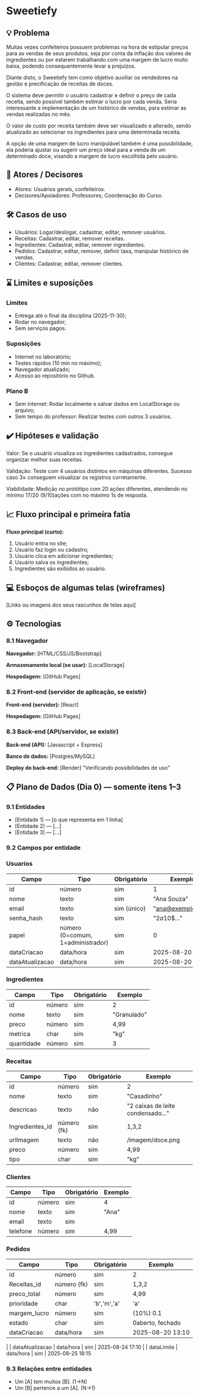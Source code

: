 
# Sweetiefy

## 💡 Problema 
Muitas vezes confeiteiros possuem problemas na hora de estipular preços para as vendas de seus produtos, seja por conta da inflação dos valores de ingredientes ou por estarem trabalhando com uma margem de lucro muito baixa, podendo consequentemente levar a prejuízos.

Diante disto, o Sweetiefy tem como objetivo auxiliar os vendedores na gestão e precificação de receitas de doces. 

O sistema deve permitir o usuário cadastrar e definir o preço de cada receita, sendo possível também estimar o lucro por cada venda. Seria interessante a implementação de um histórico de vendas, para estimar as vendas realizadas no mês.

O valor de custo por receita também deve ser visualizado e alterado, sendo atualizado ao selecionar os ingredientes para uma determinada receita.

A opção de uma margem de lucro manipulável também é uma possibilidade, ela poderia ajustar ou sugerir um preço ideal para a venda de um determinado doce, visando a margem de lucro escolhida pelo usuário.

## 👥 Atores / Decisores
* Atores: Usuários gerais, confeiteiros.
* Decisores/Apoiadores: Professores; Coordenação do Curso.

## 🛠 Casos de uso
* Usuários: Logar/deslogar, cadastrar, editar, remover usuários.
* Receitas: Cadastrar, editar, remover receitas.
* Ingredientes: Cadastrar, editar, remover ingredientes.
* Pedidos: Cadastrar, editar, remover, definir taxa, manipular histórico de vendas.
* Clientes: Cadastrar, editar, remover clientes.

## ⌛ Limites e suposições
### Limites
- Entrega até o final da disciplina (2025-11-30);
- Rodar no navegador;
- Sem serviços pagos.

### Suposições
- Internet no laboratório;
- Testes rápidos (10 min no máximo);
- Navegador atualizado;
- Acesso ao repositório no Github.

### Plano B
- Sem internet: Rodar localmente e salvar dados em LocalStorage ou arquivo;
- Sem tempo do professor: Realizar testes com outros 3 usuários.

## ✔️ Hipóteses e validação
Valor: Se o usuário visualiza os ingredientes cadastrados, consegue organizar melhor suas receitas.

Validação: Teste com 4 usuários distintos em máquinas diferentes. Sucesso caso 3≥ conseguem visualizar os registros corretamente.

Viabilidade: Medição no protótipo com 20 ações diferentes, atendendo no mínimo 17/20 (9/10)ações com no máximo 1s de resposta.

## 📈 Fluxo principal e primeira fatia
**Fluxo principal (curto):**
1) Usuário entra no site;
2) Usuário faz login ou cadastro;
3) Usuário clica em adicionar ingredientes;
4) Usuário salva os ingredientes;
5) Ingredientes são exibidos ao usuário.

## 💻 Esboços de algumas telas (wireframes)
[Links ou imagens dos seus rascunhos de telas aqui]

## ⚙️ Tecnologias

### 8.1 Navegador
**Navegador:** [HTML/CSS/JS/Bootstrap]

**Armazenamento local (se usar):** [LocalStorage]

**Hospedagem:** [GitHub Pages]

### 8.2 Front-end (servidor de aplicação, se existir)
**Front-end (servidor):** [React]

**Hospedagem:** [GitHub Pages]

### 8.3 Back-end (API/servidor, se existir)
**Back-end (API):** [Javascript + Express]

**Banco de dados:** [Postgres/MySQL]

**Deploy do back-end:** [Render] "Verificando possibilidades de uso"

## 📋 Plano de Dados (Dia 0) — somente itens 1–3

### 9.1 Entidades
- [Entidade 1] — [o que representa em 1 linha]
- [Entidade 2] — [...]
- [Entidade 3] — [...]

### 9.2 Campos por entidade

### Usuarios
| Campo | Tipo | Obrigatório | Exemplo |
|-----------------|-------------------------------|-------------|--------------------|
| id | número | sim | 1 |
| nome | texto | sim | "Ana Souza" |
| email | texto | sim (único) | "ana@exemplo.com" |
| senha_hash | texto | sim | "$2a$10$..." |
| papel | número (0=comum, 1=administrador) | sim | 0 |
| dataCriacao | data/hora | sim | 2025-08-20 14:30 |
| dataAtualizacao | data/hora | sim | 2025-08-20 15:10

### Ingredientes
| Campo | Tipo | Obrigatório | Exemplo |
|-----------------|--------------------|-------------|-------------------------|
| id | número | sim | 2 |
| nome | texto | sim | "Granulado" |
| preco | número | sim | 4,99|
| metrica | char | sim | "kg" |
| quantidade | número | sim | 3 |

### Receitas
| Campo | Tipo | Obrigatório | Exemplo |
|-----------------|--------------------|-------------|-------------------------|
| id | número | sim | 2 |
| nome | texto | sim | "Casadinho" |
| descricao | texto | não | "2 caixas de leite condensado..." |
| Ingredientes_id | número (fk) | sim | 1,3,2 |
| urlImagem | texto | não | /imagem/doce.png |
| preco | número | sim | 4,99|
| tipo | char | sim | "kg" |

### Clientes
| Campo | Tipo | Obrigatório | Exemplo |
|-----------------|--------------------|-------------|-------------------------|
| id | número | sim | 4 |
| nome | texto | sim | "Ana" |
| email | texto | sim |  |
| telefone | número | sim | 4,99|

### Pedidos
| Campo | Tipo | Obrigatório | Exemplo |
|-----------------|--------------------|-------------|-------------------------|
| id | número | sim | 2 |
| Receitas_id | número (fk) | sim | 1,3,2 |
| preco_total | número | sim | 4,99 |
| prioridade | char | 'b','m','a' | 'a' |
| margem_lucro | número | sim | (10%) 0.1 |
| estado | char | sim | 0aberto, fechado |
| dataCriacao | data/hora | sim | 2025-08-20 13:10 |
|
| dataAtualizacao | data/hora | sim | 2025-08-24 17:10
|
| dataLimite | data/hora | sim | 2025-08-25 18:15


### 9.3 Relações entre entidades
- Um [A] tem muitos [B]. (1→N)
- Um [B] pertence a um [A]. (N→1)

